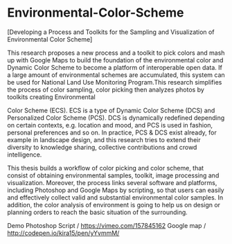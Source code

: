 # Environmental-Color-Scheme
[Developing a Process and Toolkits for the Sampling and Visualization of Environmental Color Scheme]

This research proposes a new process and a toolkit to pick colors and mash up with Google Maps to build the foundation of the environmental color and Dynamic Color Scheme to become a platform of interoperable open data. If a large amount of environmental schemes are accumulated, this system can be used for National Land Use Monitoring Program.This research simplifies the process of color sampling,
color picking then analyzes photos by toolkits creating Environmental 

Color Scheme (ECS). ECS is a type of Dynamic Color Scheme (DCS) and Personalized Color Scheme (PCS). DCS is dynamically redefined depending on certain contexts, e.g. location and mood, and PCS is used in fashion, personal preferences and so on. In practice, PCS & DCS exist already, for example in landscape design, and this research tries to extend their diversity to knowledge sharing, collective contributions and crowd intelligence.

This thesis builds a workflow of color picking and color scheme, that consist of obtaining environmental samples, toolkit, image processing and visualization. Moreover, the process links several software and platforms, including Photoshop and Google Maps by scripting, so that users can easily and effectively collect valid and substantial environmental color samples. In addition, the color analysis of environment is going to help us on design or planning orders to reach the basic situation of the surrounding.


Demo
Photoshop Script / https://vimeo.com/157845162
Google map / http://codepen.io/kira15/pen/yYvmmM/
